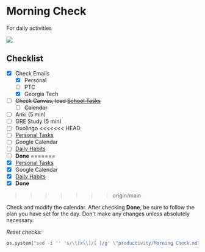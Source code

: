 # Morning Check
For daily activities

![](../media/Pasted%20image%2020241106071600.png)

## Checklist

- [x] Check Emails
	- [x] Personal
	- [ ] PTC
	- [x] Georgia Tech
- [ ] ~~Check Canvas, load [School Tasks](School%20Tasks.md)~~
	- [ ] ~~Calendar~~
- [ ] Anki (5 min) 
- [ ] GRE Study (5 min)
- [ ] Duolingo
<<<<<<< HEAD
- [ ] [Personal Tasks](Personal%20Tasks.md)
- [ ] Google Calendar
- [ ] [Daily Habits](https://app.dailyhabits.xyz)
- [ ] **Done**
=======
- [x] [Personal Tasks](Personal%20Tasks.md)
- [x] Google Calendar
- [x] [Daily Habits](https://app.dailyhabits.xyz)
- [x] **Done**
>>>>>>> origin/main

Check and modify the calendar. After checking **Done**, be sure to follow the plan you have set for the day. Don't make any changes unless absolutely necessary.

*Reset checks:*
```python
os.system("sed -i '' 's/\\[x\\]/[ ]/g' \"productivity/Morning Check.md\"")
```
